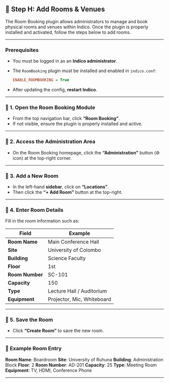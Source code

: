 
## 🔷 **Step H: Add Rooms & Venues**

The Room Booking plugin allows administrators to manage and book physical rooms and venues within Indico. Once the plugin is properly installed and activated, follow the steps below to add rooms.

---

###  Prerequisites

* You must be logged in as an **Indico administrator**.
* The `RoomBooking` plugin must be installed and enabled in `indico.conf`:

  ```ini
  ENABLE_ROOMBOOKING = True
  ```
* After updating the config, **restart Indico**.

---

### 🔹 1. **Open the Room Booking Module**

* From the top navigation bar, click **“Room Booking”**.
* If not visible, ensure the plugin is properly installed and active.

---

### 🔹 2. **Access the Administration Area**

* On the Room Booking homepage, click the **“Administration”** button (⚙️ icon) at the top-right corner.

---

### 🔹 3. **Add a New Room**

* In the left-hand **sidebar**, click on **“Locations”**.
* Then click the **“+ Add Room”** button at the top-right.

---

### 🔹 4. **Enter Room Details**

Fill in the room information such as:

| Field           | Example                    |
| --------------- | -------------------------- |
| **Room Name**   | Main Conference Hall       |
| **Site**        | University of Colombo      |
| **Building**    | Science Faculty            |
| **Floor**       | 1st                        |
| **Room Number** | SC-101                     |
| **Capacity**    | 150                        |
| **Type**        | Lecture Hall / Auditorium  |
| **Equipment**   | Projector, Mic, Whiteboard |

---

### 🔹 5. **Save the Room**

* Click **“Create Room”** to save the new room.

---

### 🧪 **Example Room Entry**

**Room Name**: Boardroom
**Site**: University of Ruhuna
**Building**: Administration Block
**Floor**: 2
**Room Number**: AD-201
**Capacity**: 25
**Type**: Meeting Room
**Equipment**: TV, HDMI, Conference Phone

---


